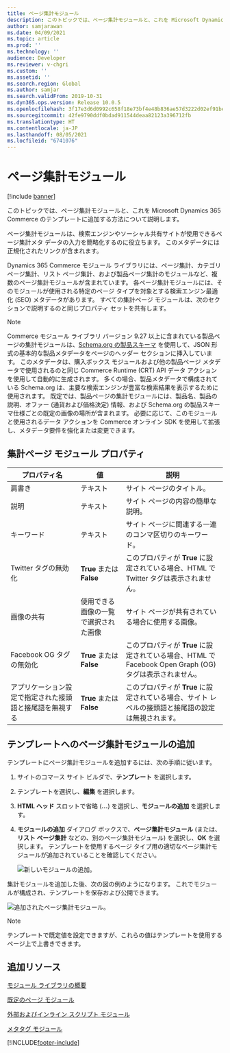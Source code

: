 ```yaml
---
title: ページ集計モジュール
description: このトピックでは、ページ集計モジュールと、これを Microsoft Dynamics 365 Commerce のテンプレートに追加する方法について説明します。
author: samjarawan
ms.date: 04/09/2021
ms.topic: article
ms.prod: ''
ms.technology: ''
audience: Developer
ms.reviewer: v-chgri
ms.custom: ''
ms.assetid: ''
ms.search.region: Global
ms.author: samjar
ms.search.validFrom: 2019-10-31
ms.dyn365.ops.version: Release 10.0.5
ms.openlocfilehash: 3f17e3d6d0992c658f18e73bf4e48b836ae57d3222d02ef91be100b73c940961
ms.sourcegitcommit: 42fe9790ddf0bdad911544deaa82123a396712fb
ms.translationtype: HT
ms.contentlocale: ja-JP
ms.lasthandoff: 08/05/2021
ms.locfileid: "6741076"
---
```

# <a name="page-summary-modules"></a>ページ集計モジュール

[!include [banner](includes/banner.md)]

このトピックでは、ページ集計モジュールと、これを Microsoft Dynamics 365 Commerce のテンプレートに追加する方法について説明します。

ページ集計モジュールは、検索エンジンやソーシャル共有サイトが使用できるページ集計メタ データの入力を簡略化するのに役立ちます。 このメタデータには正規化されたリンクが含まれます。

Dynamics 365 Commerce モジュール ライブラリには、ページ集計、カテゴリ ページ集計、リスト ページ集計、および製品ページ集計のモジュールなど、複数のページ集計モジュールが含まれています。 各ページ集計モジュールには、そのモジュールが使用される特定のページ タイプを対象とする検索エンジン最適化 (SEO) メタデータがあります。 すべての集計ページ モジュールは、次のセクションで説明するのと同じプロパティ セットを共有します。

> [!NOTE]
> Commerce モジュール ライブラリ バージョン 9.27 以上に含まれている製品ページの集計モジュールは、[Schema.org の製品スキーマ](https://schema.org/Product) を使用して、JSON 形式の基本的な製品メタデータをページのヘッダー セクションに挿入しています。 このメタデータは、購入ボックス モジュールおよび他の製品ページ メタデータで使用されるのと同じ Commerce Runtime (CRT) API データ アクションを使用して自動的に生成されます。 多くの場合、製品メタデータで構成されている Schema.org は、主要な検索エンジンが豊富な検索結果を表示するために使用されます。 既定では、製品ページの集計モジュールには、製品名、製品の説明、オファー (通貨および価格決定) 情報、および Schema.org の製品スキーマ仕様ごとの既定の画像の場所が含まれます。 必要に応じて、このモジュールと使用されるデータ アクションを Commerce オンライン SDK を使用して拡張し、メタデータ要件を強化または変更できます。


## <a name="summary-page-module-properties"></a>集計ページ モジュール プロパティ

| プロパティ名 | 値 | 説明 |
|---------------|--------|-------------|
| 肩書き | テキスト | サイト ページのタイトル。 |
| 説明 | テキスト | サイト ページの内容の簡単な説明。 |
| キーワード | テキスト | サイト ページに関連する一連のコンマ区切りのキーワード。 |
| Twitter タグの無効化 | **True** または **False** | このプロパティが **True** に設定されている場合、HTML で Twitter タグは表示されません。 |
| 画像の共有 | 使用できる画像の一覧で選択された画像 | サイト ページが共有されている場合に使用する画像。 |
| Facebook OG タグの無効化 | **True** または **False** | このプロパティが **True** に設定されている場合、HTML で Facebook Open Graph (OG) タグは表示されません。 |
| アプリケーション設定で指定された接頭語と接尾語を無視する | **True** または **False** | このプロパティが **True** に設定されている場合、サイト レベルの接頭語と接尾語の設定は無視されます。 |

## <a name="add-a-page-summary-module-to-a-template"></a>テンプレートへのページ集計モジュールの追加

テンプレートにページ集計モジュールを追加するには、次の手順に従います。

1. サイトのコマース サイト ビルダで、**テンプレート** を選択します。
1. テンプレートを選択し、**編集** を選択します。
1. **HTML ヘッド** スロットで省略 (**...**) を選択し、**モジュールの追加** を選択します。
1. **モジュールの追加** ダイアログ ボックスで、**ページ集計モジュール** (または、**リスト ページ集計** などの、別のページ集計モジュール) を選択し、**OK** を選択します。 テンプレートを使用するページ タイプ用の適切なページ集計モジュールが追加されていることを確認してください。

    ![新しいモジュールの追加。](media/page-summary-1.png)

集計モジュールを追加した後、次の図の例のようになります。 これでモジュールが構成され、テンプレートを保存および公開できます。

![追加されたページ集計モジュール。](media/page-summary-2.png)

> [!NOTE]
> テンプレートで既定値を設定できますが、これらの値はテンプレートを使用するページ上で上書きできます。

## <a name="additional-resources"></a>追加リソース

[モジュール ライブラリの概要](starter-kit-overview.md)

[既定のページ モジュール](default-page-module.md)

[外部およびインライン スクリプト モジュール](script-module.md)

[メタタグ モジュール](metatags-module.md)

[!INCLUDE[footer-include](../includes/footer-banner.md)]
